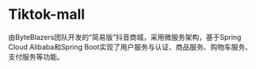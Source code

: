 # Tiktok-mall
由ByteBlazers团队开发的“简易版”抖音商城，采用微服务架构，基于Spring Cloud Alibaba和Spring Boot实现了用户服务与认证、商品服务、购物车服务、支付服务等功能。
